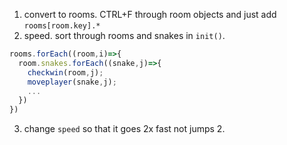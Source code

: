 1. convert to rooms. CTRL+F through room objects and just add `rooms[room.key].*`
2. speed. sort through rooms and snakes in `init()`.
```js
rooms.forEach((room,i)=>{
  room.snakes.forEach((snake,j)=>{
    checkwin(room,j);
    moveplayer(snake,j);
    ...
  })
})
```
3. change `speed` so that it goes 2x fast not jumps 2.